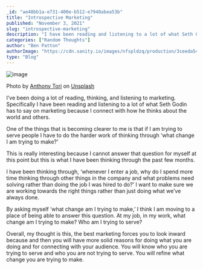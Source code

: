 ```yaml
---
_id: "ae48bb1a-e731-400e-b512-e7940abea53b"
title: "Introspective Marketing"
published: "November 3, 2021"
slug: "introspective-marketing"
description: "I have been reading and listening to a lot of what Seth Godin"
categories: ["Random Thoughts"]
author: "Ben Patton"
authorImage: "https://cdn.sanity.io/images/nfspldzq/production/3ceeda54221c7c0614ecc51f955c7be39a1da34e-512x512.jpg"
type: "Blog"
---
```


![image](https://cdn.sanity.io/images/nfspldzq/production/bb177c0b1acff8e089f82dceb7974638d421ed6d-1600x840.png?w=800)

Photo by [Anthony Tori](https://unsplash.com/@anthonytori?utm_source=medium&utm_medium=referral) on [Unsplash](https://unsplash.com?utm_source=medium&utm_medium=referral)

I’ve been doing a lot of reading, thinking, and listening to marketing. Specifically I have been reading and listening to a lot of what Seth Godin has to say on marketing because I connect with how he thinks about the world and others.

One of the things that is becoming clearer to me is that if I am trying to serve people I have to do the harder work of thinking through ‘what change I am trying to make?’

This is really interesting because I cannot answer that question for myself at this point but this is what I have been thinking through the past few months.

I have been thinking through, ‘whenever I enter a job, why do I spend more time thinking through other things in the company and what problems need solving rather than doing the job I was hired to do?’ I want to make sure we are working towards the right things rather than just doing what we’ve always done.

By asking myself ‘what change am I trying to make,’ I think I am moving to a place of being able to answer this question. At my job, in my work, what change am I trying to make? Who am I trying to serve?

Overall, my thought is this, the best marketing forces you to look inward because and then you will have more solid reasons for doing what you are doing and for connecting with your audience. You will know who you are trying to serve and who you are not trying to serve. You will refine what change you are trying to make.
